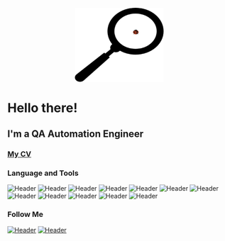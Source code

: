 <p align="center">
    <img width="200" src="https://github.com/Starplatinum96/Starplatinum96/blob/main/assets/header.gif" alt="Material Bread logo">
</p>
<h1>Hello there!</h1>
<h2>I'm a QA Automation Engineer</h2>
<h3><a href="https://drive.google.com/file/d/1Cct02ijnEXyZ_ve_bddee18jsHFlsafH/view?usp=sharing">My CV</a></h3>

### Language and Tools
![Header](https://img.shields.io/badge/python-black?style=for-the-badge&logo=python&logoColor=ffdd54)
![Header](https://img.shields.io/badge/-selenium-black?style=for-the-badge&logo=selenium&logoColor=%43B02A)
![Header](https://img.shields.io/badge/jenkins-black.svg?style=for-the-badge&logo=jenkins&logoColor=%232C5263)
![Header](https://img.shields.io/badge/docker-black.svg?style=for-the-badge&logo=docker&logoColor=%230db7ed)
![Header](https://img.shields.io/badge/postgres-black.svg?style=for-the-badge&logo=postgresql&logoColor=%23316192)
![Header](https://img.shields.io/badge/git-black.svg?style=for-the-badge&logo=git&logoColor=%23F05033)
![Header](https://img.shields.io/badge/Postman-black?style=for-the-badge&logo=postman&logoColor=FF6C37)
![Header](https://img.shields.io/badge/rancher-black.svg?style=for-the-badge&logo=rancher&logoColor=%230075A8)
![Header](https://img.shields.io/badge/jira-black.svg?style=for-the-badge&logo=jira&logoColor=%230A0FFF)
![Header](https://img.shields.io/badge/confluence-black.svg?style=for-the-badge&logo=confluence&logoColor=%23172BF4)
![Header](https://img.shields.io/badge/teamcity-black.svg?style=for-the-badge&logo=teamcity&logoColor=white)
![Header](https://img.shields.io/badge/kubernetes-black.svg?style=for-the-badge&logo=kubernetes&logoColor=%23326ce5)

### Follow Me
[![Header](https://img.shields.io/badge/Telegram-090909?style=for-the-badge&logo=telegram&logoColor=31a5db)](https://t.me/n96n96n96n)
[![Header](https://img.shields.io/badge/Gmail-090909?style=for-the-badge&logo=gmail&logoColor=D14836)](mailto:nike0996@gmail.com)
